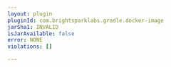 ```yaml
---
layout: plugin
pluginId: com.brightsparklabs.gradle.docker-image
jarSha1: INVALID
isJarAvailable: false
error: NONE
violations: []

---
```

